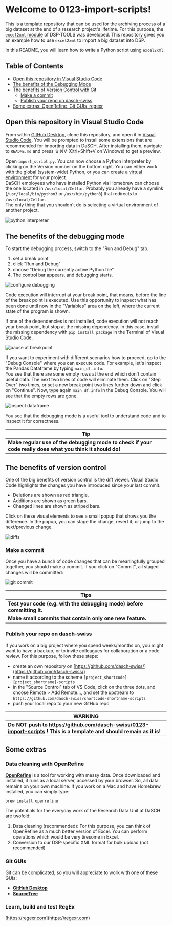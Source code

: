 # Welcome to 0123-import-scripts!

This is a template repository that can be used for the archiving process of a big dataset at the end of a research 
project's lifetime. For this purpose, the [`excel2xml` module](https://docs.dasch.swiss/latest/DSP-TOOLS/dsp-tools-excel2xml/) 
of DSP-TOOLS was developed. This repository gives you an example how to use `excel2xml` to import a big dataset into DSP.  

In this README, you will learn how to write a Python script using `excel2xml`.  

## Table of Contents

- [Open this repository in Visual Studio Code](#open-this-repository-in-visual-studio-code)
- [The benefits of the Debugging Mode](#the-benefits-of-the-debugging-mode)
- [The benefits of Version Control with Git](#the-benefits-of-version-control)
   - [Make a commit](#make-a-commit)
   - [Publish your repo on dasch-swiss](#publish-your-repo-on-dasch-swiss)
- [Some extras: OpenRefine, Git GUIs, regexr](#some-extras)



## Open this repository in Visual Studio Code
From within [GitHub Desktop](https://desktop.github.com/), clone this repository, and open it in [Visual Studio 
Code](https://code.visualstudio.com/download). You will be prompted to install some extensions that are recommended for 
importing data in DaSCH. After installing them, navigate to `README.md` and press ⇧⌘V (Ctrl+Shift+V on Windows) to get a preview.  

Open `import_script.py`. You can now choose a Python interpreter by clicking on the Version number on the bottom right.
You can either work with the global (system-wide) Python, or you can create a 
[virtual environment](https://python.land/virtual-environments) for your project.  
DaSCH employees who have installed Python via Homebrew can choose the one located in `/usr/local/Cellar`. Probably you 
already have a symlink (`/usr/local/bin/python3` or `/usr/bin/python3`) that redirects to `/usr/local/Cellar`.  
The only thing that you shouldn't do is selecting a virtual environment of another project.

![python interpreter](assets/python-interpreter.png)



## The benefits of the debugging mode
To start the debugging process, switch to the "Run and Debug" tab.

1. set a break point
2. click "Run and Debug"
3. choose "Debug the currently active Python file"
4. The control bar appears, and debugging starts.

![configure debugging](assets/configure-debugging.png)

Code execution will interrupt at your break point, that means, before the line of the break point is executed. Use 
this opportunity to inspect what has been done until now in the "Variables" area on the left, where the current state of
the program is shown.  

If one of the dependencies is not installed, code execution will not reach your break point, but stop at the missing
dependency. In this case, install the missing dependency with `pip install package` in the Terminal of Visual Studio 
Code.

![pause at breakpoint](assets/pause-at-breakpoint.png)

If you want to experiment with different scenarios how to proceed, go to the "Debug Console" where you can execute 
code. For example, let's inspect the Pandas Dataframe by typing `main_df.info`.  
You see that there are some empty rows at the end which don't contain useful data. The next two lines of code will 
eliminate them. Click on "Step Over" two times, or set a new break point two lines further down and click on "Continue".
Now, type again `main_df.info` in the Debug Console. You will see that the empty rows are gone.  

![inspect dataframe](assets/inspect-dataframe.png)


You see that the debugging mode is a useful tool to understand code and to inspect it for correctness. 

| **Tip**                                                                                                   |
|-----------------------------------------------------------------------------------------------------------|
| **Make regular use of the debugging mode to check if your code really does what you think it should do!** | 



## The benefits of version control
One of the big benefits of version control is the diff viewer. Visual Studio Code highlights the changes you have 
introduced since your last commit. 

- Deletions are shown as red triangle.
- Additions are shown as green bars.
- Changed lines are shown as striped bars.

Click on these visual elements to see a small popup that shows you the difference. In the popup, you can stage the 
change, revert it, or jump to the next/previous change.

![diffs](assets/diffs.png)



### Make a commit
Once you have a bunch of code changes that can be meaningfully grouped together, you should make a commit. 
If you click on "Commit", all staged changes will be committed:

![git commit](assets/git-commit.png)

| **Tips**                                                                |
|-------------------------------------------------------------------------|
| **Test your code (e.g. with the debugging mode) before committing it.** | 
| **Make small commits that contain only one new feature.**               | 



### Publish your repo on dasch-swiss
If you work on a big project where you spend weeks/months on, you might want to have a backup, or to invite colleagues for 
collaboration or a code review. For this purpose, follow these steps:

- create an own repository on [https://github.com/dasch-swiss/](https://github.com/dasch-swiss/)
- name it according to the scheme `[project_shortcode]-[project_shortname]-scripts`
- in the "Source Control" tab of VS Code, click on the three dots, and choose Remote > Add Remote..., and set the upstream to `https://github.com/dasch-swiss/shortcode-shortname-scripts`
- push your local repo to your new GitHub repo

| **WARNING**                                                                                                            |
|------------------------------------------------------------------------------------------------------------------------|
| **Do NOT push to https://github.com/dasch-swiss/0123-import-scripts ! This is a template and should remain as it is!** | 



## Some extras
### Data cleaning with OpenRefine
[**OpenRefine**](https://openrefine.org/) is a tool for working with messy data. Once downloaded and installed, it runs 
as a local server, accessed by your browser. So, all data remains on your own machine. If you work on a Mac and have 
Homebrew installed, you can simply type: 
```
brew install openrefine
```

The potentials for the everyday work of the Research Data Unit at DaSCH are twofold:
1. Data cleaning (recommended): For this purpose, you can think of OpenRefine as a much better version of Excel. You 
   can perform operations which would be very tiresome in Excel.
2. Conversion to our DSP-specific XML format for bulk upload (not recommended)


### Git GUIs
Git can be complicated, so you will appreciate to work with one of these GUIs:

 - [**GitHub Desktop**](https://desktop.github.com/)
 - [**SourceTree**](https://www.sourcetreeapp.com/)

### Learn, build and test RegEx
[https://regexr.com](https://regexr.com)
